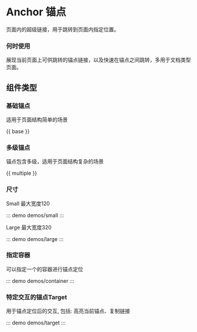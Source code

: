 # Anchor 锚点

页面内的超级链接，用于跳转到页面内指定位置。

### 何时使用

展现当前页面上可供跳转的锚点链接，以及快速在锚点之间跳转，多用于文档类型页面。

## 组件类型

### 基础锚点

适用于页面结构简单的场景

{{ base }}

### 多级锚点

锚点包含多级，适用于页面结构复杂的场景

{{ multiple }}

### 尺寸

Small 最大宽度120

::: demo demos/small
:::

Large 最大宽度320

::: demo demos/large
:::

### 指定容器

可以指定一个的容器进行锚点定位

::: demo demos/container
:::

### 特定交互的锚点Target

用于锚点定位后的交互, 包括: 高亮当前锚点、复制链接

::: demo demos/target
:::
